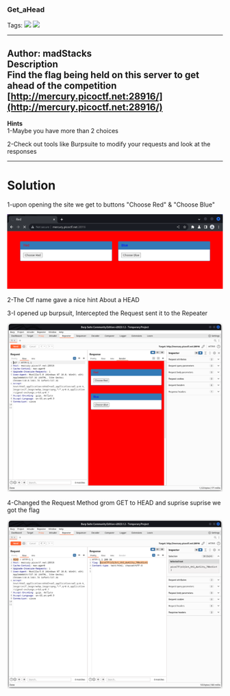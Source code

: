 ### Get_aHead
Tags: ![](https://img.shields.io/badge/Beginner_picoCTF_2021-blue) ![](https://img.shields.io/badge/Web_Exploitation-red)

------------
Author: madStacks<br>
**Description**<br>
Find the flag being held on this server to get ahead of the competition [http://mercury.picoctf.net:28916/](http://mercury.picoctf.net:28916/)
------------

**Hints**<br>
1-Maybe you have more than 2 choices<br>

2-Check out tools like Burpsuite to modify your requests and look at the responses<br>

------------
# Solution
1-upon opening the site we get to buttons "Choose Red" & "Choose Blue"

![](aHead.png)

2-The Ctf name gave a nice hint About a HEAD<br>

3-I opened up burpsuit, Intercepted the Request sent it to the Repeater

![](Repeater.png)

4-Changed the Request Method grom GET to HEAD and suprise suprise we got the flag

![](flag.png)
